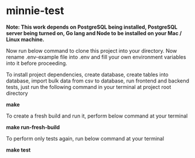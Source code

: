 # minnie-test

**Note: This work depends on PostgreSQL being installed, PostgreSQL server being turned on, Go lang and Node to be installed on your Mac / Linux machine.**

Now run below command to clone this project into your directory.
Now rename .env-example file into .env and fill your own environment variables into it before proceeding. 

To install project dependencies, create database, create tables into database, import bulk data from csv to database, run frontend and backend tests, just run the following command in your terminal at project root directory

**make**

To create a fresh build and run it, perform below command at your terminal

**make run-fresh-build**

To perform only tests again, run below command at your terminal

**make test**